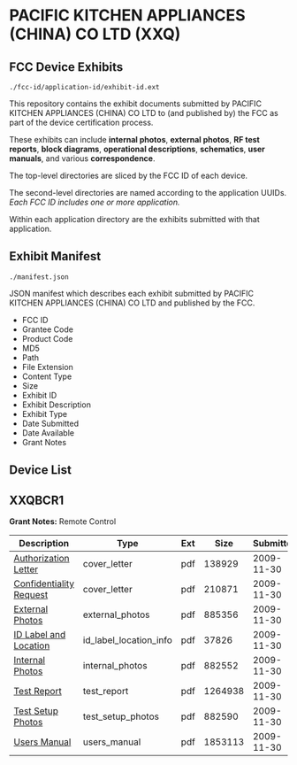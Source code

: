 # PACIFIC KITCHEN APPLIANCES (CHINA) CO LTD (XXQ)
## FCC Device Exhibits

```
./fcc-id/application-id/exhibit-id.ext
```

This repository contains the exhibit documents submitted by PACIFIC KITCHEN APPLIANCES (CHINA) CO LTD to (and published by) the FCC as part of the device certification process.

These exhibits can include **internal photos**, **external photos**, **RF test reports**, **block diagrams**, **operational descriptions**, **schematics**, **user manuals**, and various **correspondence**.

The top-level directories are sliced by the FCC ID of each device.

The second-level directories are named according to the application UUIDs. *Each FCC ID includes one or more application.*

Within each application directory are the exhibits submitted with that application. 

## Exhibit Manifest

```
./manifest.json
```

JSON manifest which describes each exhibit submitted by PACIFIC KITCHEN APPLIANCES (CHINA) CO LTD and published by the FCC.

- FCC ID
- Grantee Code
- Product Code
- MD5
- Path
- File Extension
- Content Type
- Size
- Exhibit ID
- Exhibit Description
- Exhibit Type
- Date Submitted
- Date Available
- Grant Notes

## Device List
## XXQBCR1
**Grant Notes:** Remote Control

| Description | Type | Ext | Size | Submitted | Available |
| ----------- | ---- | --- | ---- | --------- | --------- |
| [Authorization Letter](XXQBCR1/389218ccd261424709b43080fd249fd2/1206621.pdf) | cover_letter | pdf | 138929 | 2009-11-30 | 2009-11-30 |
| [Confidentiality Request](XXQBCR1/389218ccd261424709b43080fd249fd2/1206622.pdf) | cover_letter | pdf | 210871 | 2009-11-30 | 2009-11-30 |
| [External Photos](XXQBCR1/389218ccd261424709b43080fd249fd2/1206624.pdf) | external_photos | pdf | 885356 | 2009-11-30 | 2009-11-30 |
| [ID Label and Location](XXQBCR1/389218ccd261424709b43080fd249fd2/1206625.pdf) | id_label_location_info | pdf | 37826 | 2009-11-30 | 2009-11-30 |
| [Internal Photos](XXQBCR1/389218ccd261424709b43080fd249fd2/1206626.pdf) | internal_photos | pdf | 882552 | 2009-11-30 | 2009-11-30 |
| [Test Report](XXQBCR1/389218ccd261424709b43080fd249fd2/1206629.pdf) | test_report | pdf | 1264938 | 2009-11-30 | 2009-11-30 |
| [Test Setup Photos](XXQBCR1/389218ccd261424709b43080fd249fd2/1206630.pdf) | test_setup_photos | pdf | 882590 | 2009-11-30 | 2009-11-30 |
| [Users Manual](XXQBCR1/389218ccd261424709b43080fd249fd2/1206631.pdf) | users_manual | pdf | 1853113 | 2009-11-30 | 2009-11-30 |
